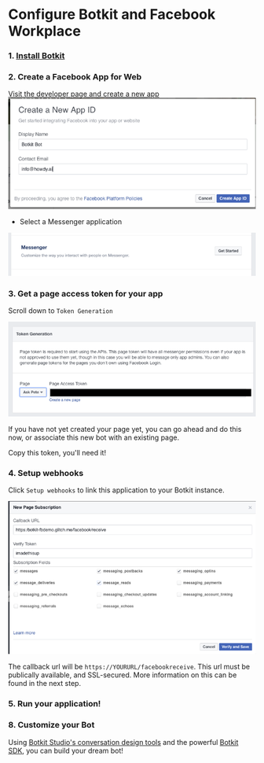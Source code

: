 # Configure Botkit and Facebook Workplace


### 1. [Install Botkit](https://github.com/howdyai/botkit/blob/master/readme.md#start-with-botkit-studio)

### 2. Create a Facebook App for Web


[Visit the developer page and create a new app](https://developers.facebook.com/tools-and-support/)
![Create your APP ID](IMG/fb_new.png)

* Select a Messenger application

![Create your app](IMG/fb_mess.png)


### 3. Get a page access token for your app
Scroll down to `Token Generation`

![page access token](IMG/fb_tokengen.png)


If you have not yet created your page yet, you can go ahead and do this now, or associate this new bot with an existing page.

Copy this token, you'll need it!

### 4. Setup webhooks 
Click  `Setup webhooks` to link this application to your Botkit instance.

![page access token](IMG/fb_webhooks.png)

The callback url will be `https://YOURURL/facebookreceive`. This url must be publically available, and SSL-secured. More information on this can be found in the next step.

### 5. Run your application!


### 8. Customize your Bot

Using [Botkit Studio's conversation design tools](https://studio.botkit.ai) and the powerful [Botkit SDK](https://github.com/howdyai/botkit), you can build your dream bot!